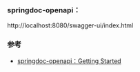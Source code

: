 ### springdoc-openapi：
http://localhost:8080/swagger-ui/index.html

### 参考
* [springdoc-openapi：Getting Started](https://springdoc.org/#getting-started)
